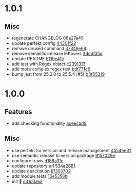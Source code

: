 # 1.0.1

## Misc

- regenerate CHANGELOG [08a27a49](https://github.com/lekterable/is-regexy/commit/08a27a492f3bdd9349552d8c1326af1d5b5bdea7)
- update perfekt config [44301f22](https://github.com/lekterable/is-regexy/commit/44301f22f00fd45d41bd3ad8d44d589a49f4876b)
- remove unused command [37349e68](https://github.com/lekterable/is-regexy/commit/37349e68bf202674f61ea5d6ae6d4b5209070d59)
- remove semantic-release leftovers [3dcdf35d](https://github.com/lekterable/is-regexy/commit/3dcdf35de6388b73d3b8dfcf2f9e2d6005d43d52)
- update README [5119e41e](https://github.com/lekterable/is-regexy/commit/5119e41ec6044501b9caf03e198a54220717a1e0)
- add test with Regex object [c2391313](https://github.com/lekterable/is-regexy/commit/c239131389afaca139f779202f81d945fee784d4)
- add more complex regex test [bdf771c6](https://github.com/lekterable/is-regexy/commit/bdf771c694e5e9005319abc4440669859b4dbc0d)
- bump jest from 25.3.0 to 25.5.4 (#5) [b3f65319](https://github.com/lekterable/is-regexy/commit/b3f6531983524ffde6a9312c2d77336a11b87eb0)

# 1.0.0

## Features

- add checking functionality [aceecbd9](https://github.com/lekterable/is-regexy/commit/aceecbd997eb0363b8b8dc9eadc0e266e917e886)

## Misc

- use perfekt for version and release management [4554ee31](https://github.com/lekterable/is-regexy/commit/4554ee31775644e52af3b82fed394341e4f57d9e)
- use semantic release to version package [9157029e](https://github.com/lekterable/is-regexy/commit/9157029e1eb993908c670f13081599bea40c5888)
- configure travis [d186a31c](https://github.com/lekterable/is-regexy/commit/d186a31c6f6ffd7896900b1c92160a6f346d488c)
- update repository url [534a2881](https://github.com/lekterable/is-regexy/commit/534a28818fe1d4cf92656e9e6620bf4c2b5b7899)
- update description [8f303702](https://github.com/lekterable/is-regexy/commit/8f303702ec342aa47e129bc6e12e36a3ba30c415)
- add module tests [16e5358b](https://github.com/lekterable/is-regexy/commit/16e5358b82349e6a2f332221e911abf028120836)
- init :seedling: [c31c0ae2](https://github.com/lekterable/is-regexy/commit/c31c0ae217dde31fa858070916fbed4931d3c50b)
